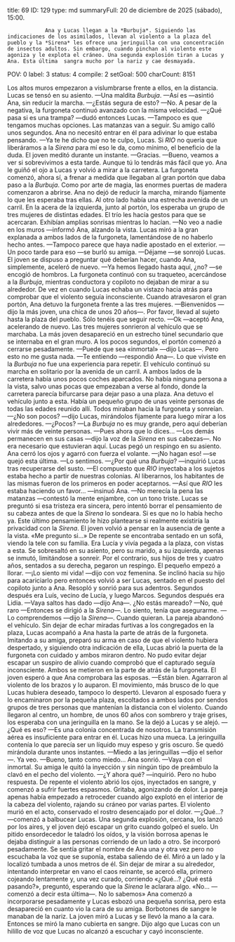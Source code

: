 title:          69
ID:             129
type:           md
summaryFull:    20 de diciembre de 2025 (sábado), 15:00.
                
                Ana y Lucas llegan a la *Burbuja*. Siguiendo las indicaciones de los asimilados, llevan al violento a la plaza del pueblo y la *Sirena* les ofrece una jeringuilla con una concentración de insectos adultos. Sin embargo, cuando pinchan al violento este agoniza y le explota el cráneo. Una segunda explosión tiran a Lucas y Ana. Esta última  sangra mucho por la nariz y cae desmayada.
POV:            0
label:          3
status:         4
compile:        2
setGoal:        500
charCount:      8151


Los altos muros empezaron a vislumbrarse frente a ellos, en la distancia.
Lucas se tensó en su asiento.
—Una maldita *Burbuja*.
—Así es —asintió Ana, sin reducir la marcha.
—¿Estás segura de esto?
—No.
A pesar de la negativa, la furgoneta continuó avanzado con la misma velocidad.
—¿Qué pasa si es una trampa? —dudó entonces Lucas.
—Tampoco es que tengamos muchas opciones. Las matanzas van a seguir.
Su amigo calló unos segundos. Ana no necesitó entrar en él para adivinar lo que estaba pensando.
—Ya te he dicho que no te culpo, Lucas. Si *RIO* no quería que liberáramos a la *Sirena* para mí eso le da, como mínimo, el beneficio de la duda.
El joven meditó durante un instante.
—Gracias.
—Bueno, veamos a ver si sobrevivimos a esta tarde. Aunque tú lo tendrás más fácil que yo.
Ana le guiñó el ojo a Lucas y volvió a mirar a la carretera.
La furgoneta comenzó, ahora sí, a frenar a medida que llegaban al gran portón que daba paso a la *Burbuja*.
Como por arte de magia, las enormes puertas de madera comenzaron a abrirse. Ana no dejó de reducir la marcha, mirando fijamente lo que les esperaba tras ellas.
Al otro lado había una estrecha avenida de un carril. En la acera de la izquierda, junto al portón, los esperaba un grupo de tres mujeres de distintas edades.
El trío les hacía gestos para que se acercaran. Exhibían amplias sonrisas mientras lo hacían.
—No veo a nadie en los muros —informó Ana, alzando la vista.
Lucas miró a la gran explanada a ambos lados de la furgoneta, lamentándose de no haberlo hecho antes.
—Tampoco parece que haya nadie apostado en el exterior.
—Un poco tarde para eso —se burló su amiga.
—Déjame —se sonrojó Lucas.
El joven se dispuso a preguntar qué deberían hacer, cuando Ana, simplemente, aceleró de nuevo.
—Ya hemos llegado hasta aquí, ¿no? —se encogió de hombros.
La furgoneta continuó con su traqueteo, acercándose a la *Burbuja*, mientras conductora y copiloto no dejaban de mirar a su alrededor. De vez en cuando Lucas echaba un vistazo hacia atrás para comprobar que el violento seguía inconsciente.
Cuando atravesaron el gran portón, Ana detuvo la furgoneta frente a las tres mujeres.
—Bienvenidos —dijo la más joven, una chica de unos 20 años—. Por favor, llevad al sujeto hasta la plaza del pueblo. Sólo tenéis que seguir recto.
—Ok —aceptó Ana, acelerando de nuevo.
Las tres mujeres sonrieron al vehículo que se marchaba. La más joven desapareció en un estrecho túnel secundario que se internaba en el gran muro.
A los pocos segundos, el portón comenzó a cerrarse pesadamente.
—Puede que sea «inmortal» —dijo Lucas—. Pero esto no me gusta nada.
—Te entiendo —respondió Ana—. Lo que viviste en la *Burbuja* no fue una experiencia para repetir.
El vehículo continuó su marcha en solitario por la avenida de un carril. A ambos lados de la carretera había unos pocos coches aparcados. No había ninguna persona a la vista, salvo unas pocas que empezaban a verse al fondo, donde la carretera parecía bifurcarse para dejar paso a una plaza. Ana detuvo el vehículo junto a esta.
Había un pequeño grupo de unas veinte personas de todas las edades reunido allí. Todos miraban hacia la furgoneta y sonreían.
—¿No son pocos? —dijo Lucas, mirándolos fijamente para luego mirar a los alrededores.
—¿Pocos?
—La *Burbuja* no es muy grande, pero aquí deberían vivir más de veinte personas.
—Pues ahora que lo dices...
—Los demás permanecen en sus casas —dijo la voz de la *Sirena* en sus cabezas—. No era necesario que estuvieran aquí.
Lucas pegó un respingo en su asiento. Ana cerró los ojos y agarró con fuerza el volante.
—¡No hagan eso! —se quejó esta última.
—Lo sentimos.
—¿Por qué una *Burbuja*? —inquirió Lucas tras recuperarse del susto.
—El compuesto que *RIO* inyectaba a los sujetos estaba hecho a partir de nuestras colonias. Al liberarnos, los habitantes de las mismas fueron de los primeros en poder aceptarnos.
—Así que *RIO* les estaba haciendo un favor... —insinuó Ana.
—No merecía la pena las matanzas —contestó la mente enjambre, con un tono triste.
Lucas se preguntó si esa tristeza era sincera, pero intentó borrar el pensamiento de su cabeza antes de que la *Sirena* lo sondeara. Si es que no lo había hecho ya.
Este último pensamiento le hizo plantearse si realmente existiría la privacidad con la *Sirena*.
El joven volvió a pensar en la ausencia de gente a la vista.
«Me pregunto si...»
De repente se encontraba sentado en un sofá, viendo la tele con su familia. Era Lucía y vivía pegada a la plaza, con vistas a esta.
Se sobresaltó en su asiento, pero su marido, a su izquierda, apenas se inmutó, limitándose a sonreír. Por el contrario, sus hijos de tres y cuatro años, sentados a su derecha, pegaron un respingo. El pequeño empezó a llorar.
—¡Lo siento mi vida! —dijo con voz femenina. Se inclinó hacia su hijo para acariciarlo pero entonces volvió a ser Lucas,  sentado en el puesto del copiloto junto a Ana. Resopló y sonrió para sus adentros.
Segundos después era Luís, vecino de Lucía, y luego Marcos. Segundos después era Lidia.
—Vaya saltos has dado —dijo Ana—. ¿No estás mareado?
—No, qué raro —Entonces se dirigió a la *Sirena*—. Lo siento, tenía que asegurarme.
—Lo comprendemos —dijo la *Sirena*—. Cuando quieran.
La pareja abandonó el vehículo. Sin dejar de echar miradas furtivas a los congregados en la plaza, Lucas acompañó a Ana hasta la parte de atrás de la furgoneta.
Imitando a su amiga, preparó su arma  en caso de que el violento hubiera despertado, y siguiendo otra indicación de ella, Lucas abrió la puerta de la furgoneta con cuidado y ambos miraron dentro.
No pudo evitar dejar escapar un suspiro de alivio cuando comprobó que el capturado seguía inconsciente.
Ambos se metieron en la parte de atrás de la furgoneta. El joven esperó a que Ana comprobara las esposas.
—Están bien.
Agarraron al violento de los brazos y lo auparon. El movimiento, más brusco de lo que Lucas hubiera deseado, tampoco lo despertó.
Llevaron al esposado fuera y lo encaminaron por la pequeña plaza, escoltados a ambos lados por sendos grupos de tres personas que mantenían la distancia con el violento.
Cuando llegaron al centro, un hombre, de unos 60 años con sombrero y traje grises, los esperaba con una jeringuilla en la mano.
Se la dejó a Lucas y se alejó.
—¿Qué es eso?
—Es una colonia concentrada de nosotros. La transmisión aérea es insuficiente para entrar en él.
Lucas hizo una mueca. La jeringuilla contenía lo que parecía ser un líquido muy espeso y gris oscuro. Se quedó mirándola durante unos instantes.
—Miedo a las jeringuillas —dijo el señor—. Ya veo.
—Bueno, tanto como miedo...
Ana sonrió.
—Vaya con el inmortal.
Su amiga le quitó la inyección y sin ningún tipo de preámbulo la clavó en el pecho del violento.
—¿Y ahora qué? —inquirió.
Pero no hubo respuesta.
De repente el violento abrió los ojos, inyectados en sangre, y comenzó a sufrir fuertes espasmos. Gritaba, agonizando de dolor.
La pareja apenas había empezado a retroceder cuando algo explotó en el interior de la cabeza del violento, rajando su cráneo por varias partes. El violento murió en el acto, conservado el rostro desencajado por el dolor.
—¿Qué...? —comenzó a balbucear Lucas.
Una segunda explosión, cercana, los lanzó por los aires, y el joven dejó escapar un grito cuando golpeó el suelo. Un pitido ensordecedor le taladró los oídos, y la visión borrosa apenas le dejaba distinguir a las personas corriendo de un lado a otro.
Se incorporó pesadamente.
Se sentía gritar el nombre de Ana una y otra vez pero no escuchaba la voz que se suponía, estaba saliendo de él.
Miró a un lado y la localizó tumbada a unos metros de él. Sin dejar de mirar a su alrededor, intentando interpretar en vano el caos reinante, se acercó ella, primero cojeando lentamente y, una vez curado, corriendo
«¿Qué...? ¿Qué está pasando?», preguntó, esperando que la *Sirena* le aclarara algo.
«No... —comenzó a decir esta última—. No lo sabemos»
Ana comenzó a incorporarse pesadamente y Lucas esbozó una pequeña sonrisa, pero esta desapareció en cuanto vio la cara de su amiga.
Borbotones de sangre le manaban de la nariz.
La joven miró a Lucas y se llevó la mano a la cara. Entonces se miró la mano cubierta en sangre.
Dijo algo que Lucas con un hilillo de voz que Lucas no alcanzó a escuchar y cayó inconsciente.